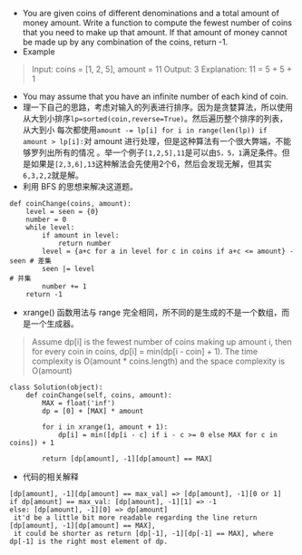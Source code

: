 - You are given coins of different denominations and a total amount of money amount. Write a function to compute the fewest 
number of coins that you need to make up that amount. If that amount of money cannot be made up by any combination of the coins, return -1.
- Example
> Input: coins = [1, 2, 5], amount = 11
Output: 3 
Explanation: 11 = 5 + 5 + 1
- You may assume that you have an infinite number of each kind of coin.
- 理一下自己的思路，考虑对输入的列表进行排序。因为是贪婪算法，所以使用从大到小排序`lp=sorted(coin,reverse=True)`。然后遍历整个排序的列表，从大到小
每次都使用`amount -= lp[i] for i in range(len(lp)) if amount > lp[i]:`对 amount 进行处理，但是这种算法有一个很大弊端，不能够罗列出所有的情况
。举一个例子`[1,2,5],11`是可以由`5，5，1`满足条件。但是如果是`[2,3,6],13`这种解法会先使用2个6，然后会发现无解，但其实`6,3,2,2`就是解。
- 利用 BFS 的思想来解决这道题。
```
def coinChange(coins, amount):
    level = seen = {0}
    number = 0
    while level:
        if amount in level:
            return number
        level = {a+c for a in level for c in coins if a+c <= amount} - seen # 差集
        seen |= level                                                       # 并集
        number += 1
    return -1
```
- xrange() 函数用法与 range 完全相同，所不同的是生成的不是一个数组，而是一个生成器。
> Assume dp[i] is the fewest number of coins making up amount i, then for every coin in coins, dp[i] = min(dp[i - coin] + 1).
The time complexity is O(amount * coins.length) and the space complexity is O(amount)  
```
class Solution(object):
    def coinChange(self, coins, amount):
        MAX = float('inf')
        dp = [0] + [MAX] * amount

        for i in xrange(1, amount + 1):
            dp[i] = min([dp[i - c] if i - c >= 0 else MAX for c in coins]) + 1

        return [dp[amount], -1][dp[amount] == MAX]
```
- 代码的相关解释 
```
[dp[amount], -1][dp[amount] == max_val] => [dp[amount], -1][0 or 1]
if dp[amount] == max_val: [dp[amount], -1][1] => -1
else: [dp[amount], -1][0] => dp[amount]
 it'd be a little bit more readable regarding the line return [dp[amount], -1][dp[amount] == MAX], 
 it could be shorter as return [dp[-1], -1][dp[-1] == MAX], where dp[-1] is the right most element of dp.
```

